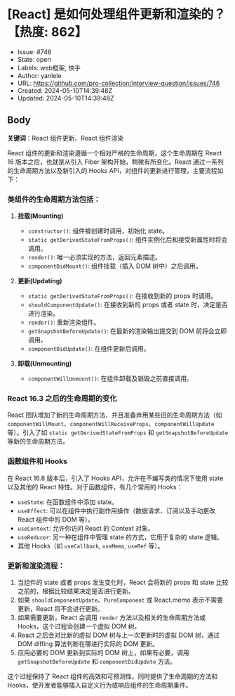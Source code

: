 # [React] 是如何处理组件更新和渲染的？【热度: 862】

- Issue: #746
- State: open
- Labels: web框架, 快手
- Author: yanlele
- URL: https://github.com/pro-collection/interview-question/issues/746
- Created: 2024-05-10T14:39:48Z
- Updated: 2024-05-10T14:39:48Z

## Body

**关键词**：React 组件更新、React 组件渲染

React 组件的更新和渲染遵循一个相对严格的生命周期，这个生命周期在 React 16 版本之后，也就是从引入 Fiber 架构开始，稍微有所变化。React 通过一系列的生命周期方法以及新引入的 Hooks API，对组件的更新进行管理，主要流程如下：

### 类组件的生命周期方法包括：

1. **挂载(Mounting)**

   - `constructor()`: 组件被创建时调用，初始化 state。
   - `static getDerivedStateFromProps()`: 组件实例化后和接受新属性时将会调用。
   - `render()`: 唯一必须实现的方法，返回元素描述。
   - `componentDidMount()`: 组件挂载（插入 DOM 树中）之后调用。

2. **更新(Updating)**

   - `static getDerivedStateFromProps()`: 在接收到新的 props 时调用。
   - `shouldComponentUpdate()`: 在接收到新的 props 或者 state 时，决定是否进行渲染。
   - `render()`: 重新渲染组件。
   - `getSnapshotBeforeUpdate()`: 在最新的渲染输出提交到 DOM 前将会立即调用。
   - `componentDidUpdate()`: 在组件更新后调用。

3. **卸载(Unmounting)**
   - `componentWillUnmount()`: 在组件卸载及销毁之前直接调用。

### React 16.3 之后的生命周期的变化

React 团队增加了新的生命周期方法，并且准备弃用某些旧的生命周期方法（如 `componentWillMount`、`componentWillReceiveProps`、`componentWillUpdate` 等）。引入了如 `static getDerivedStateFromProps` 和 `getSnapshotBeforeUpdate` 等新的生命周期方法。

### 函数组件和 Hooks

在 React 16.8 版本后，引入了 Hooks API，允许在不编写类的情况下使用 state 以及其他的 React 特性。对于函数组件，有几个常用的 Hooks：

- `useState`: 在函数组件中添加 state。
- `useEffect`: 可以在组件中执行副作用操作（数据请求、订阅以及手动更改 React 组件中的 DOM 等）。
- `useContext`: 允许你访问 React 的 Context 对象。
- `useReducer`: 另一种在组件中管理 state 的方式，它用于复杂的 state 逻辑。
- 其他 Hooks（如 `useCallback`, `useMemo`, `useRef` 等）。

### 更新和渲染流程：

1. 当组件的 state 或者 props 发生变化时，React 会将新的 props 和 state 比较之前的，根据比较结果决定是否进行更新。
2. 如果 `shouldComponentUpdate`、`PureComponent` 或 React.memo 表示不需要更新，React 将不会进行更新。
3. 如果需要更新，React 会调用 `render` 方法以及相关的生命周期方法或 Hooks，这个过程会创建一个虚拟 DOM 树。
4. React 之后会对比新的虚拟 DOM 树与上一次更新时的虚拟 DOM 树，通过 DOM diffing 算法判断在哪进行实际的 DOM 更新。
5. 应用必要的 DOM 更新到实际的 DOM 树上，如果有必要，调用 `getSnapshotBeforeUpdate` 和 `componentDidUpdate` 方法。

这个过程保持了 React 组件的高效和可预测性，同时提供了生命周期的方法和 Hooks，使开发者能够插入自定义行为或响应组件的生命周期事件。

